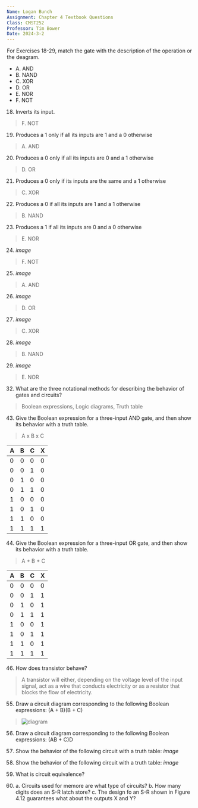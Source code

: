 ```yaml
---
Name: Logan Bunch
Assignment: Chapter 4 Textbook Questions
Class: CMST252
Professor: Tim Bower
Date: 2024-3-2
---
```


For Exercises 18-29, match the gate with the description of the operation or the deagram.

- A. AND
- B. NAND
- C. XOR
- D. OR
- E. NOR
- F. NOT

18. Inverts its input.
> F. NOT

19. Produces a 1 only if all its inputs are 1 and a 0 otherwise
> A. AND

20. Produces a 0 only if all its inputs are 0 and a 1 otherwise
> D. OR

21. Produces a 0 only if its inputs are the same and a 1 otherwise
> C. XOR

22. Produces a 0 if all its inputs are 1 and a 1 otherwise
> B. NAND

23. Produces a 1 if all its inputs are 0 and a 0 otherwise
> E. NOR

24. _image_
> F. NOT

25. _image_
> A. AND

26. _image_
> D. OR

27. _image_
> C. XOR

28. _image_
> B. NAND

29. _image_
> E. NOR

32. What are the three notational methods for describing the behavior of gates and circuits?
> Boolean expressions, Logic diagrams, Truth table

43. Give the Boolean expression for a three-input AND gate, and then show its behavior with a truth table.
> A x B x C

| A    | B    | C    | X    |
| ---------------- | --------------- | --------------- | --------------- |
| 0    | 0    | 0    | 0    |
| 0    | 0   | 1   | 0   |
| 0   | 1   | 0   | 0   |
| 0 | 1   | 1   | 0   |
| 1 | 0   | 0   | 0   |
| 1 | 0   | 1   | 0   |
| 1 | 1   | 0   | 0   |
| 1 | 1   | 1   | 1   |


44. Give the Boolean expression for a three-input OR gate, and then show its behavior with a truth table.
> A + B + C

| A    | B    | C    | X    |
| ---------------- | --------------- | --------------- | --------------- |
| 0    | 0    | 0    | 0    |
| 0    | 0   | 1   | 1   |
| 0   | 1   | 0   | 1   |
| 0 | 1   | 1   | 1   |
| 1 | 0   | 0   | 1   |
| 1 | 0   | 1   | 1   |
| 1 | 1   | 0   | 1   |
| 1 | 1   | 1   | 1   |

46. How does transistor behave?
> A transistor will either, depending on the voltage  level of the input signal, act as a wire that conducts electricity or as a resistor that blocks the flow of electricity.

55. Draw a circuit diagram corresponding to the following Boolean expressions: (A + B)(B + C)
> ![diagram](/chp4dia_q55.png)

56. Draw a circuit diagram corresponding to the following Boolean expressions: (AB + C)D

59. Show the behavior of the following circuit with a truth table: _image_

62. Show the behavior of the following circuit with a truth table: _image_

63. What is circuit equivalence?

68. a. Circuits used for memore are what type of circuits?
    b. How many digits does an S-R latch store?
    c. The design fo an S-R shown in Figure 4.12 guarantees what about the outputs X and Y?

